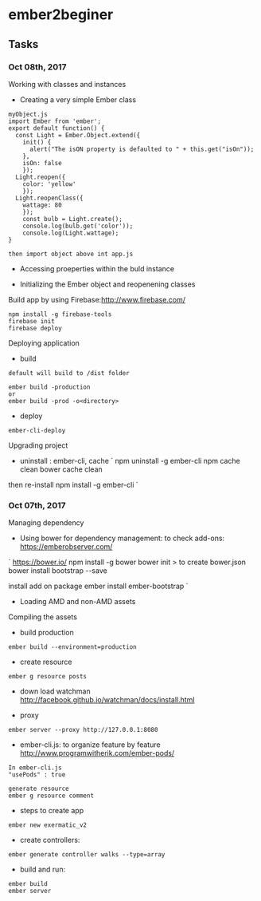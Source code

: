 # ember2beginer

## Tasks

### Oct 08th, 2017

Working with classes and instances
* Creating a very simple Ember class
```
myObject.js
import Ember from 'ember';
export default function() {
  const Light = Ember.Object.extend({
    init() {
      alert("The isON property is defaulted to " + this.get("isOn"));
    },
    isOn: false
    });
  Light.reopen({
    color: 'yellow'
    });
  Light.reopenClass({
    wattage: 80
    });
    const bulb = Light.create();
    console.log(bulb.get('color'));
    console.log(Light.wattage);
}

then import object above int app.js
```
* Accessing proeperties within the buld instance

* Initializing the Ember object and reopenening classes

Build app  by using Firebase:http://www.firebase.com/
```
npm install -g firebase-tools
firebase init
firebase deploy
```

Deploying application
* build
```
default will build to /dist folder

ember build -production
or
ember build -prod -o<directory>
```
* deploy
```
ember-cli-deploy
```

Upgrading project
* uninstall : ember-cli, cache
`
npm uninstall -g ember-cli
npm cache clean
bower cache clean

then re-install
npm install -g ember-cli
`
### Oct 07th, 2017

Managing dependency

* Using bower for dependency management:
to check add-ons: https://emberobserver.com/

`
https://bower.io/
npm install -g bower
bower init > to create bower.json
bower install bootstrap --save

install add on package
ember install ember-bootstrap
`

* Loading AMD and non-AMD assets

Compiling the assets
* build production

`
ember build --environment=production
`

* create resource

```
ember g resource posts
```

* down load watchman
http://facebook.github.io/watchman/docs/install.html

* proxy

`
ember server --proxy http://127.0.0.1:8080
`
* ember-cli.js: to organize feature by feature
http://www.programwitherik.com/ember-pods/

```
In ember-cli.js
"usePods" : true

generate resource
ember g resource comment
```

* steps to create app

```
ember new exermatic_v2
```

* create controllers:

```
ember generate controller walks --type=array
```

* build and run:

```
ember build
ember server
```
